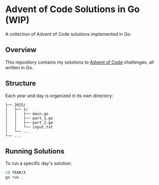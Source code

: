 # Advent of Code Solutions in Go (WIP)

A collection of Advent of Code solutions implemented in Go.

## Overview

This repository contains my solutions to [Advent of Code](https://adventofcode.com/) challenges, all written in Go.

## Structure

Each year and day is organized in its own directory:

```
├── 2025/
│   ├── 1/
│   │   ├── main.go
│   │   ├── part_1.go
│   │   ├── part_2.go
│   │   └── input.txt
│   └── ...
└── ...
```

## Running Solutions

To run a specific day's solution:

```bash
cd YEAR/X
go run .
```

